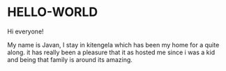 # HELLO-WORLD

Hi everyone!

My name is Javan, I stay in kitengela which has been my home for a quite along.
it has really been a pleasure that it as hosted me since i was a kid and being that family is around its amazing.

